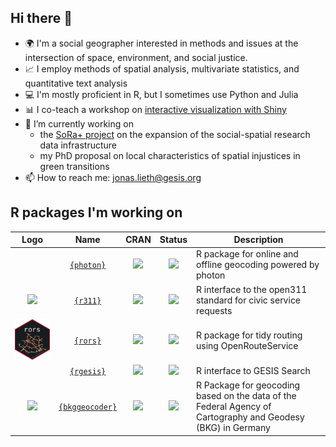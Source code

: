## Hi there 👋


- 🌍 I'm a social geographer interested in methods and issues at the intersection of space, environment, and social justice.
- 📈 I employ methods of spatial analysis, multivariate statistics, and quantitative text analysis
- 💻 I'm mostly proficient in R, but I sometimes use Python and Julia
- 📊 I co-teach a workshop on [interactive visualization with Shiny](https://github.com/paulcbauer/shiny_workshop)
- 🔭 I’m currently working on
  - the [SoRa+ project](https://sora-service.org/en/) on the expansion of the social-spatial research data infrastructure
  - my PhD proposal on local characteristics of spatial injustices in green transitions
- 📫 How to reach me: [jonas.lieth@gesis.org](mailto:jonas.lieth@gesis.org)

## R packages I'm working on

<table>
 
  <thead>
  <tr>
    <th>Logo</th>
    <th>Name</th>
    <th>CRAN</th>
    <th>Status</th>
    <th>Description</th>
  </tr></thead>
<tbody>
  <tr>
    <td></td>
    <td align="center"><a href="https://jslth.github.io/photon/"><code>{photon}</code></a></td>
    <td align="center"><a href="https://CRAN.R-project.org/package=photon"><img src="https://www.r-pkg.org/badges/version/photon"></a></td>
    <td align="center"><a href="https://lifecycle.r-lib.org/articles/stages.html#stable"><img src="https://img.shields.io/badge/lifecycle-stable-brightgreen.svg"></a></td>
    <td width="200">R package for online and offline geocoding powered by photon</td>
  </tr>
  <tr>
    <td align="center"><img width="100" src="https://raw.githubusercontent.com/rOpenGov/r311/refs/heads/main/man/figures/logo.png"></td>
    <td align="center"><a href="https://ropengov.github.io/r311/"><code>{r311}</code></a></td>
    <td align="center"><a href="https://cran.r-project.org/package=r311"><img src="https://www.r-pkg.org/badges/version/r311"></a></td>
    <td align="center"><a href="https://lifecycle.r-lib.org/articles/stages.html#stable"><img src="https://img.shields.io/badge/lifecycle-stable-brightgreen.svg"></a></td>
    <td width="200">R interface to the open311 standard for civic service requests</td>
  </tr>
  <tr>
    <td align="center"><img width="100" src="https://raw.githubusercontent.com/JsLth/rors/refs/heads/master/man/figures/logo.png"></td>
    <td align="center"><a href="https://jslth.github.io/rors/"><code>{rors}</code></a></td>
    <td align="center"><a href="https://cran.r-project.org/package=rors"><img src="https://www.r-pkg.org/badges/version/rors"></a></td>
    <td align="center"><a href="https://lifecycle.r-lib.org/articles/stages.html#maturing"><img src="https://img.shields.io/badge/lifecycle-maturing-blue.svg"></a></td>
    <td width="200">R package for tidy routing using OpenRouteService</td>
  </tr>
  <tr>
    <td align="center"></td>
    <td align="center"><a href="https://jslth.github.io/rgesis/"><code>{rgesis}</code></a></td>
    <td align="center"><a href="https://cran.r-project.org/package=rgesis"><img src="https://www.r-pkg.org/badges/version/rgesis"></a></td>
    <td align="center"><a href="https://lifecycle.r-lib.org/articles/stages.html#stable"><img src="https://img.shields.io/badge/lifecycle-stable-brightgreen.svg"></a></td>
    <td width="200">R interface to GESIS Search</td>
  </tr>
  <tr>
    <td align="center"><img width="100" src="https://raw.githubusercontent.com/StefanJuenger/bkggeocoder/refs/heads/main/man/images/hex_bkggeocoder.png"></td>
    <td align="center"><a href="https://github.com/StefanJuenger/bkggeocoder"><code>{bkggeocoder}</code></a></td>
    <td align="center"><a href="https://cran.r-project.org/package=bkggeocoder"><img src="https://www.r-pkg.org/badges/version/bkggeocoder"></a></td>
    <td align="center"><a href="https://www.tidyverse.org/lifecycle/#experimental"><img src="https://img.shields.io/badge/lifecycle-experimental-red.svg"></a></td>
    <td width="200">R Package for geocoding based on the data of the Federal Agency of Cartography and Geodesy (BKG) in Germany</td>
  </tr>
</tbody></table>
